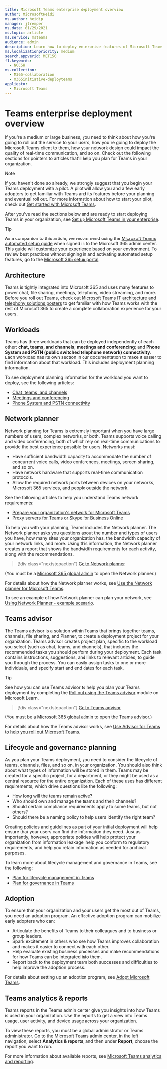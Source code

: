 ```yaml
---
title: Microsoft Teams enterprise deployment overview
author: MicrosoftHeidi
ms.author: heidip
manager: jtremper
ms.date: 01/29/2021
ms.topic: article
ms.service: msteams
audience: admin
description: Learn how to deploy enterprise features of Microsoft Teams.
ms.localizationpriority: medium
search.appverid: MET150
f1.keywords:
  - NOCSH
ms.collection: 
  - M365-collaboration
  - m365initiative-deployteams
appliesto: 
  - Microsoft Teams
---
```


# Teams enterprise deployment overview

If you're a medium or large business, you need to think about how you're going to roll out the service to your users, how you're going to deploy the Microsoft Teams client to them, how your network design could impact the quality of real-time communication, and so on. Check out the following sections for pointers to articles that'll help you plan for Teams in your organization.

> [!NOTE]
> If you haven't done so already, we strongly suggest that you begin your Teams deployment with a pilot. A pilot will allow you and a few early adopters to get familiar with Teams and its features before your planning and eventual roll out. For more information about how to start your pilot, check out [Get started with Microsoft Teams](get-started-with-teams-quick-start.md).

After you've read the sections below and are ready to start deploying Teams in your organization, see [Set up Microsoft Teams in your enterprise](deploy-enterprise-setup.md).

> [!TIP]
> As a companion to this article, we recommend using the [Microsoft Teams automated setup guide](https://go.microsoft.com/fwlink/?linkid=2224815) when signed in to the Microsoft 365 admin center. This guide will customize your experience based on your environment.  To review best practices without signing in and activating automated setup features, go to the [Microsoft 365 setup portal](https://go.microsoft.com/fwlink/?linkid=2222975).

## Architecture

Teams is tightly integrated into Microsoft 365 and uses many features to power chat, file sharing, meetings, telephony, video streaming, and more. Before you roll out Teams, check out [Microsoft Teams IT architecture and telephony solutions posters](teams-architecture-solutions-posters.md) to get familiar with how Teams works with the rest of Microsoft 365 to create a complete collaboration experience for your users.

## Workloads

Teams has three workloads that can be deployed independently of each other: **chat, teams, and channels**; **meetings and conferencing**; and **Phone System and PSTN (public switched telephone network) connectivity**. Each workload has its own section in our documentation to make it easier to find information about that workload. This includes deployment planning information.

To see deployment planning information for the workload you want to deploy, see the following articles:

- [Chat, teams, and channels](deploy-chat-teams-channels-microsoft-teams-landing-page.md)
- [Meetings and conferencing](deploy-meetings-microsoft-teams-landing-page.md)
- [Phone System and PSTN connectivity](cloud-voice-landing-page.md)

## Network planner

Network planning for Teams is extremely important when you have large numbers of users, complex networks, or both. Teams supports voice calling and video conferencing, both of which rely on real-time communications to provide the best experience possible for users. Networks must:

- Have sufficient bandwidth capacity to accommodate the number of concurrent voice calls, video conferences, meetings, screen sharing, and so on.
- Have network hardware that supports real-time communication protocols.
- Allow the required network ports between devices on your networks, Microsoft 365 services, and people outside the network.

See the following articles to help you understand Teams network requirements:

- [Prepare your organization's network for Microsoft Teams](prepare-network.md)
- [Proxy servers for Teams or Skype for Business Online](proxy-servers-for-skype-for-business-online.md)

To help you with your planning, Teams includes the Network planner. The Network planner asks you questions about the number and types of users you have, how many sites your organization has, the bandwidth capacity of your network links, and more. Using this information, the Network planner creates a report that shows the bandwidth requirements for each activity, along with the recommendations.

 > [!div class="nextstepaction"]
> [Go to Network planner](https://admin.teams.microsoft.com/networkplanner/organization)

(You must be a [Microsoft 365 global admin](/microsoft-365/admin/add-users/about-admin-roles#commonly-used-microsoft-365-admin-center-roles) to open the Network planner.)

For details about how the Network planner works, see [Use the Network planner for Microsoft Teams](network-planner.md).

To see an example of how Network planner can plan your network, see [Using Network Planner - example scenario](tutorial-network-planner-example.yml).

## Teams advisor

The Teams advisor is a solution within Teams that brings together teams, channels, file sharing, and Planner, to create a deployment project for your organization. Teams advisor creates project plan, specific to the workload you select (such as chat, teams, and channels), that includes the recommended tasks you should perform during your deployment. Each task contains instructions, suggestions, and links to relevant articles, to guide you through the process. You can easily assign tasks to one or more individuals, and specify start and end dates for each task.

> [!TIP]
> See how you can use Teams advisor to help you plan your Teams deployment by completing the [Roll out using the Teams advisor](/training/modules/m365-teams-rollout-using-advisor/) module on Microsoft Learn.

> [!div class="nextstepaction"]
> [Go to Teams advisor](https://admin.teams.microsoft.com/teams-deployment)

(You must be a [Microsoft 365 global admin](/microsoft-365/admin/add-users/about-admin-roles#commonly-used-microsoft-365-admin-center-roles) to open the Teams advisor.)

For details about how the Teams advisor works, see [Use Advisor for Teams to help you roll out Microsoft Teams](use-advisor-teams-roll-out.md).

## Lifecycle and governance planning

As you plan your Teams deployment, you need to consider the lifecycle of teams, channels, files, and so on, in your organization. You should also think about what types of information will be stored in them. Teams may be created for a specific project, for a department, or they might be used as a central resource for the entire organization. Each of these uses has different requirements, which drive questions like the following:

- How long will the teams remain active?
- Who should own and manage the teams and their channels?
- Should certain compliance requirements apply to some teams, but not others?
- Should there be a naming policy to help users identify the right team?

Creating policies and guidelines as part of your initial deployment will help ensure that your users can find the information they need. Just as importantly, however, appropriate policies will help protect your organization from information leakage, help you conform to regulatory requirements, and help you retain information as needed for archival purposes.

To learn more about lifecycle management and governance in Teams, see the following:

- [Plan for lifecycle management in Teams](plan-teams-lifecycle.md)
- [Plan for governance in Teams](plan-teams-governance.md)

## Adoption

To ensure that your organization and your users get the most out of Teams, you need an adoption program. An effective adoption program can mobilize early adopters who can:

- Articulate the benefits of Teams to their colleagues and to business or group leaders.
- Spark excitement in others who see how Teams improves collaboration and makes it easier to connect with each other.
- Help evaluate existing business processes and make recommendations for how Teams can be integrated into them.
- Report back to the deployment team both successes and difficulties to help improve the adoption process.

For details about setting up an adoption program, see [Adopt Microsoft Teams](adopt-microsoft-teams-landing-page.md).

## Teams analytics & reports

Teams reports in the Teams admin center give you insights into how Teams is used in your organization. Use the reports to get a view into Teams usage, user activity, and device usage across your organization.

To view these reports, you must be a global administrator or Teams administrator. Go to the Microsoft Teams admin center, in the left navigation, select **Analytics & reports**, and then under **Report**, choose the report you want to run.

For more information about available reports, see [Microsoft Teams analytics and reporting](teams-analytics-and-reports/teams-reporting-reference.md).
